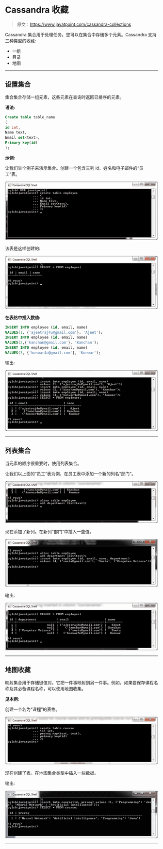 # Cassandra 收藏

> 原文：<https://www.javatpoint.com/cassandra-collections>

Cassandra 集合用于处理任务。您可以在集合中存储多个元素。Cassandra 支持三种类型的收藏:

*   一组
*   目录
*   地图

* * *

## 设置集合

集合集合存储一组元素，这些元素在查询时返回已排序的元素。

**语法:**

```sql
Create table table_name
(
id int,
Name text,
Email set<text>,
Primary key(id)
); 

```

**示例:**

让我们举个例子来演示集合。创建一个包含三列 id、姓名和电子邮件的“员工”表。

![Cassandra Collection 1](img/371cf668f4d3234fbf62e2ad89ed471d.png)

该表是这样创建的:

![Cassandra Collection 2](img/4dde732491239c50741357eb092d662b.png)

**在表格中插入数值:**

```sql
INSERT INTO employee (id, email, name)   
VALUES(1, {'ajeetraj4u@gmail.com'}, 'Ajeet');  
INSERT INTO employee (id, email, name)   
VALUES(2,{'kanchan@gmail.com'}, 'Kanchan'); 
INSERT INTO employee (id, email, name)   
VALUES(3, {'kunwar4u@gmail.com'}, 'Kunwar');

```

输出:

![Cassandra Collection 3](img/b64fed1506d5d8808877d667cdeaff41.png)

* * *

## 列表集合

当元素的顺序很重要时，使用列表集合。

让我们以上面的“员工”表为例，在员工表中添加一个新的列名“部门”。

![Cassandra Collection 4](img/dcc8df1458731a55dded433ea4152f90.png)

现在添加了新列。在新列“部门”中插入一些值。

![Cassandra Collection 5](img/78207119f0f7d716d2c3f8982d5ec6ec.png)

输出:

![Cassandra Collection 6](img/9ce506b55a71958c1acf740419cc1d41.png)

* * *

## 地图收藏

映射集合用于存储键值对。它把一件事映射到另一件事。例如，如果要保存课程名称及其必备课程名称，可以使用地图收集。

**见本例:**

创建一个名为“课程”的表格。

![Cassandra Collection 7](img/4102d0ccdf2d228e3258919e6f455bd6.png)

现在创建了表。在地图集合类型中插入一些数据。

输出:

![Cassandra Collection 8](img/401d6ab49ed235249539473b47a38962.png)

* * *